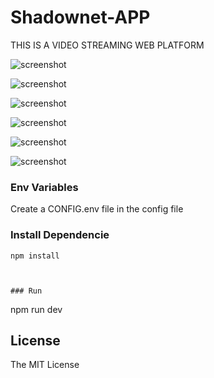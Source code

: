 # Shadownet-APP
THIS IS A VIDEO STREAMING WEB PLATFORM


![screenshot](https://github.com/wisdomekpotu/Shadownet-APP/blob/main/screenshots/front.png) 

![screenshot](https://github.com/wisdomekpotu/Shadownet-APP/blob/main/screenshots/dash.png) 

![screenshot](https://github.com/wisdomekpotu/Shadownet-APP/blob/main/screenshots/gkkk.png) 

![screenshot](https://github.com/wisdomekpotu/Shadownet-APP/blob/main/screenshots/login.png) 

![screenshot](https://github.com/wisdomekpotu/Shadownet-APP/blob/main/screenshots/dasjhj.png) 

![screenshot](https://github.com/wisdomekpotu/Shadownet-APP/blob/main/screenshots/notDASH.png) 


### Env Variables

Create a CONFIG.env file in the config file


### Install Dependencie

```
npm install



### Run

```
npm run dev



## License

The MIT License

